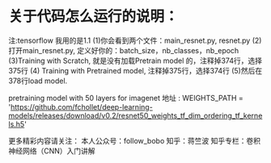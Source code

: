 # 关于代码怎么运行的说明：

注:tensorflow 我用的是1.1
(1)你会看到两个文件：main_resnet.py, resnet.py
(2)打开main_resnet.py, 定义好你的：batch_size，nb_classes，nb_epoch
(3)Training with Scratch, 就是没有加载Pretrain model 的，注释掉374行，选择375行
(4) Training with Pretrained model, 注释掉375行，选择374行
(5)然后在378行load model.

pretraining model with 50 layers for imagenet 地址 :
WEIGHTS_PATH = 'https://github.com/fchollet/deep-learning-models/releases/download/v0.2/resnet50_weights_tf_dim_ordering_tf_kernels.h5'

更多精彩内容请关注：
本人公众号：follow_bobo
知乎：蒋竺波
知乎专栏：卷积神经网络（CNN）入门讲解
